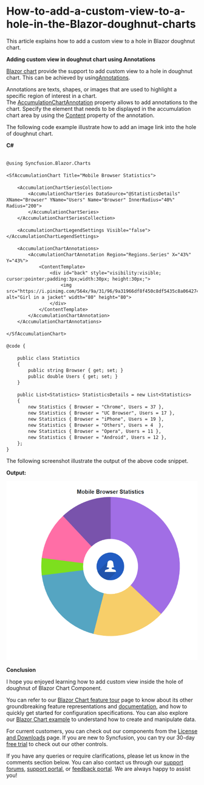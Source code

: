 # How-to-add-a-custom-view-to-a-hole-in-the-Blazor-doughnut-charts

This article explains how to add a custom view to a hole in Blazor doughnut chart.

**Adding custom view in doughnut chart using Annotations**

[Blazor chart](https://www.syncfusion.com/blazor-components/blazor-charts) provide the support to add custom view to a hole in doughnut chart. This can be achieved by using[Annotations](https://help.syncfusion.com/cr/blazor/Syncfusion.Blazor.Charts.AccumulationChartAnnotation.html).

Annotations are texts, shapes, or images that are used to highlight a specific region of interest in a chart. The [AccumulationChartAnnotation](https://help.syncfusion.com/cr/blazor/Syncfusion.Blazor.Charts.AccumulationChartAnnotation.html) property allows to add annotations to the chart. Specify the element that needs to be displayed in the accumulation chart area by using the [Content](https://help.syncfusion.com/cr/blazor/Syncfusion.Blazor.Charts.AccumulationChartAnnotation.html#Syncfusion_Blazor_Charts_AccumulationChartAnnotation_Content) property of the annotation.

The following code example illustrate how to add an image link into the hole of doughnut chart.

**C#**

```cshtml

@using Syncfusion.Blazor.Charts

<SfAccumulationChart Title="Mobile Browser Statistics">

    <AccumulationChartSeriesCollection>
        <AccumulationChartSeries DataSource="@StatisticsDetails" XName="Browser" YName="Users" Name="Browser" InnerRadius="40%" Radius="200">
        </AccumulationChartSeries>
    </AccumulationChartSeriesCollection>

    <AccumulationChartLegendSettings Visible="false"></AccumulationChartLegendSettings>

    <AccumulationChartAnnotations>
        <AccumulationChartAnnotation Region="Regions.Series" X="43%" Y="43%">
            <ContentTemplate>
                <div id="back" style="visibility:visible; cursor:pointer;padding:3px;width:30px; height:30px;">                     
                    <img src="https://i.pinimg.com/564x/9a/31/96/9a31966df8f450c8df5435c8a064274f.jpg" alt="Girl in a jacket" width="80" height="80">
                </div>
            </ContentTemplate>
        </AccumulationChartAnnotation>
    </AccumulationChartAnnotations>

</SfAccumulationChart>
 
@code {

    public class Statistics
    {
        public string Browser { get; set; }
        public double Users { get; set; }
    }

    public List<Statistics> StatisticsDetails = new List<Statistics>
    {
        new Statistics { Browser = "Chrome", Users = 37 },
        new Statistics { Browser = "UC Browser", Users = 17 },
        new Statistics { Browser = "iPhone", Users = 19 },
        new Statistics { Browser = "Others", Users = 4  },
        new Statistics { Browser = "Opera", Users = 11 },
        new Statistics { Browser = "Android", Users = 12 },
    };
}
```


The following screenshot illustrate the output of the above code
snippet.

**Output:**

![](/custom-view-in-doughnut-hole.png) 
 
**Conclusion**

I hope you enjoyed learning how to add custom view inside the hole of doughnut of Blazor Chart Component.

You can refer to our [Blazor Chart feature tour](https://www.syncfusion.com/blazor-components/blazor-charts) page to know about its other groundbreaking feature representations and [documentation](https://blazor.syncfusion.com/documentation/chart/getting-started), and how to quickly get started for configuration specifications. You can also explore our [Blazor Chart example](https://blazor.syncfusion.com/demos/chart/line?theme=bootstrap5) to understand how to create and manipulate data.

For current customers, you can check out our components from the [License and Downloads](https://www.syncfusion.com/sales/teamlicense) page. If you are new to Syncfusion, you can try our 30-day [free trial](https://www.syncfusion.com/downloads/blazor) to check out our other controls.

If you have any queries or require clarifications, please let us know in the comments section below. You can also contact us through our [support forums](https://www.syncfusion.com/forums), [support portal](https://support.syncfusion.com/create), or [feedback portal](https://www.syncfusion.com/feedback/blazor-components?control=charts). We are always happy to assist you!